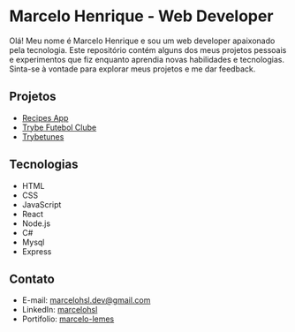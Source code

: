 # Marcelo Henrique - Web Developer

Olá! Meu nome é Marcelo Henrique e sou um web developer apaixonado pela tecnologia. Este repositório contém alguns dos meus projetos pessoais e experimentos que fiz enquanto aprendia novas habilidades e tecnologias. Sinta-se à vontade para explorar meus projetos e me dar feedback.

## Projetos

- [Recipes App](https://github.com/Marcelo-Lemes/recipes-app)
- [Trybe Futebol Clube](https://github.com/Marcelo-Lemes/trybe-futebol-clube)
- [Trybetunes](https://github.com/Marcelo-Lemes/trybetunes)

## Tecnologias

- HTML
- CSS
- JavaScript
- React
- Node.js
- C#
- Mysql
- Express

## Contato

- E-mail: marcelohsl.dev@gmail.com
- LinkedIn: [marcelohsl](https://www.linkedin.com/in/marcelohsl/)
- Portifolio: [marcelo-lemes](https://marcelo-lemes.netlify.app/)